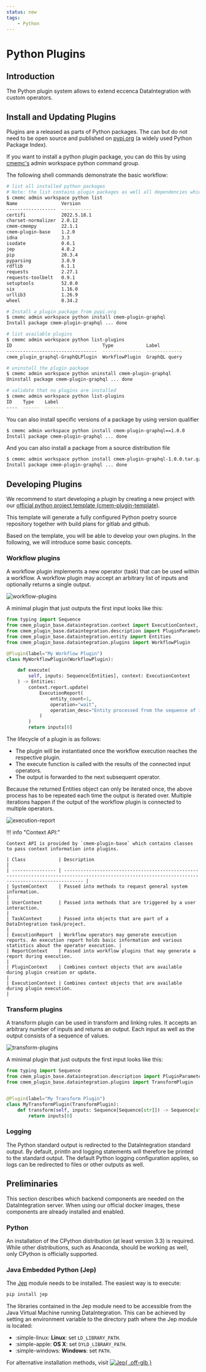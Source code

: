 ```yaml
---
status: new
tags:
    - Python
---
```

# Python Plugins

## Introduction

The Python plugin system allows to extend eccenca DataIntegration with custom operators.

## Install and Updating Plugins

Plugins are a released as parts of Python packages. The can but do not need to be open source and published on [pypi.org](https://pypi.org/search/?q=%22cmem-plugin-%22) (a widely used Python Package Index).

If you want to install a python plugin package, you can do this by using [cmemc's](../../automate/cmemc-command-line-interface/index.md) admin workspace python command group.

The following shell commands demonstrate the basic workflow:

```bash
# list all installed python packages
# Note: the list contains plugin packages as well all dependencies which they are using
$ cmemc admin workspace python list
Name                Version
------------------  -----------
certifi             2022.5.18.1
charset-normalizer  2.0.12
cmem-cmempy         22.1.1
cmem-plugin-base    1.2.0
idna                3.3
isodate             0.6.1
jep                 4.0.2
pip                 20.3.4
pyparsing           3.0.9
rdflib              6.1.1
requests            2.27.1
requests-toolbelt   0.9.1
setuptools          52.0.0
six                 1.16.0
urllib3             1.26.9
wheel               0.34.2

# Install a plugin package from pypi.org
$ cmemc admin workspace python install cmem-plugin-graphql
Install package cmem-plugin-graphql ... done

# list available plugins
$ cmemc admin workspace python list-plugins
ID                                 Type            Label
---------------------------------  --------------  -------------
cmem_plugin_graphql-GraphQLPlugin  WorkflowPlugin  GraphQL query

# uninstall the plugin package
$ cmemc admin workspace python uninstall cmem-plugin-graphql
Uninstall package cmem-plugin-graphql ... done

# validate that no plugins are installed
$ cmemc admin workspace python list-plugins
ID    Type    Label
----  ------  -------


```

You can also install specific versions of a package by using version qualifier

```bash
$ cmemc admin workspace python install cmem-plugin-graphql==1.0.0
Install package cmem-plugin-graphql ... done
```

And you can also install a package from a source distribution file

```bash
$ cmemc admin workspace python install cmem-plugin-graphql-1.0.0.tar.gz
Install package cmem-plugin-graphql ... done
```

## Developing Plugins

We recommend to start developing a plugin by creating a new project with our [official python project template (cmem-plugin-template)](https://github.com/eccenca/cmem-plugin-template).

This template will generate a fully configured Python poetry source repository together with build plans for gitlab and github.

Based on the template, you will be able to develop your own plugins. In the following, we will introduce some basic concepts.

### Workflow plugins

A workflow plugin implements a new operator (task) that can be used within a workflow. A workflow plugin may accept an arbitrary list of inputs and optionally returns a single output.

![workflow-plugins](21-1-workflow-plugins.png)

A minimal plugin that just outputs the first input looks like this:

```py title="workflow.py  " linenums="1"
from typing import Sequence
from cmem_plugin_base.dataintegration.context import ExecutionContext, ExecutionReport
from cmem_plugin_base.dataintegration.description import PluginParameter, Plugin
from cmem_plugin_base.dataintegration.entity import Entities
from cmem_plugin_base.dataintegration.plugins import WorkflowPlugin

@Plugin(label="My Workflow Plugin")
class MyWorkflowPlugin(WorkflowPlugin):

    def execute(
        self, inputs: Sequence[Entities], context: ExecutionContext
    ) -> Entities:
        context.report.update(
            ExecutionReport(
                entity_count=1,
                operation="wait",
                operation_desc="Entity processed from the sequence of inputs.",
            )
        )
        return inputs[0]
```

The lifecycle of a plugin is as follows:

-   The plugin will be instantiated once the workflow execution reaches the respective plugin.
-   The execute function is called with the results of the connected input operators.
-   The output is forwarded to the next subsequent operator.

Because the returned Entities object can only be iterated once, the above process has to be repeated each time the output is iterated over. Multiple iterations happen if the output of the workflow plugin is connected to multiple operators.

![execution-report](22-2-workflow-execution-report.png)

!!! info "Context API:"

    Context API is provided by `cmem-plugin-base` which contains classes to pass context information into plugins.

    | Class            | Description                                                                                                                                         |
    | ---------------- | --------------------------------------------------------------------------------------------------------------------------------------------------- |
    | SystemContext    | Passed into methods to request general system information.                                                                                          |
    | UserContext      | Passed into methods that are triggered by a user interaction.                                                                                       |
    | TaskContext      | Passed into objects that are part of a DataIntegration task/project.                                                                                |
    | ExecutionReport  | Workflow operators may generate execution reports. An execution report holds basic information and various statistics about the operator execution. |
    | ReportContext    | Passed into workflow plugins that may generate a report during execution.                                                                           |
    | PluginContext    | Combines context objects that are available during plugin creation or update.                                                                       |
    | ExecutionContext | Combines context objects that are available during plugin execution.                                                                                |

### Transform plugins

A transform plugin can be used in transform and linking rules. It accepts an arbitrary number of inputs and returns an output. Each input as well as the output consists of a sequence of values.

![transform-plugins](21-1-transform-plugins.png)

A minimal plugin that just outputs the first input looks like this:

```py title="transform.py  " linenums="1"
from typing import Sequence
from cmem_plugin_base.dataintegration.description import PluginParameter, Plugin
from cmem_plugin_base.dataintegration.plugins import TransformPlugin


@Plugin(label="My Transform Plugin")
class MyTransformPlugin(TransformPlugin):
    def transform(self, inputs: Sequence[Sequence[str]]) -> Sequence[str]:
        return inputs[0]
```

### Logging

The Python standard output is redirected to the DataIntegration standard output. By default, println and logging statements will therefore be printed to the standard output. The default Python logging configuration applies, so logs can be redirected to files or other outputs as well.

## Preliminaries

This section describes which backend components are needed on the DataIntegration server. When using our official docker images, these components are already installed and enabled.

### Python

An installation of the CPython distribution (at least version 3.3) is required. While other distributions, such as Anaconda, should be working as well, only CPython is officially supported.

### Java Embedded Python (Jep)

The [Jep](https://github.com/ninia/jep) module needs to be installed. The easiest way is to execute:

```bash
pip install jep
```

The libraries contained in the Jep module need to be accessible from the Java Virtual Machine running DataIntegration. This can be achieved by setting an environment variable to the directory path where the Jep module is located:

-   :simple-linux: **Linux**: set `LD_LIBRARY_PATH`.
-   :simple-apple: **OS X**: set `DYLD_LIBRARY_PATH`.
-   :simple-windows: **Windows**: set `PATH`.

For alternative installation methods, visit [![Jep](https://img.shields.io/github/stars/ninia/jep?label=jep%20%7C%20stars&style=plastic){ .off-glb }](https://github.com/ninia/jep)
